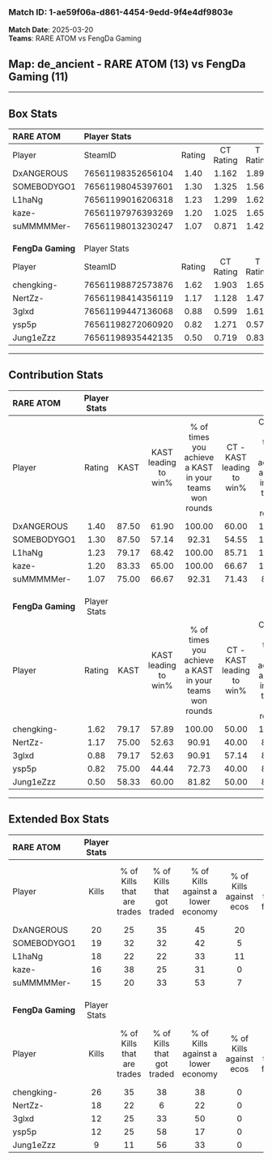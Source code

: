 ### Match ID: 1-ae59f06a-d861-4454-9edd-9f4e4df9803e  
**Match Date**: 2025-03-20  
**Teams**: RARE ATOM vs FengDa Gaming  

## **Map**: de_ancient - RARE ATOM (13) vs FengDa Gaming (11)  
---  

## Box Stats  

| **RARE ATOM**     | Player Stats      |        |           |          |       |       |       |         |        |      |     |
| :- | :- | :-: | :-: | :-: | :-: | :-: | :-: | :-: | :-: | :-: | :-: |
| Player            | SteamID           | Rating | CT Rating | T Rating | KAST  |  ADR  | Kills | Assists | Deaths | K/D  | HS% |
| DxANGEROUS        | 76561198352656104 |  1.40  |   1.162   |  1.891   | 87.50 | 93.8  |  20   |    8    |   16   | 1.25 | 65  |
| SOMEBODYGO1       | 76561198045397601 |  1.30  |   1.325   |  1.568   | 87.50 | 85.4  |  19   |    4    |   17   | 1.12 | 63  |
| L1haNg            | 76561199016206318 |  1.23  |   1.299   |  1.625   | 79.17 | 95.5  |  18   |   13    |   19   | 0.95 | 77  |
| kaze-             | 76561197976393269 |  1.20  |   1.025   |  1.656   | 83.33 | 71.0  |  16   |    4    |   13   | 1.23 | 50  |
| suMMMMMer-        | 76561198013230247 |  1.07  |   0.871   |  1.427   | 75.00 | 69.6  |  15   |    7    |   15   | 1.00 | 60  |
|                   |                   |        |           |          |       |       |       |         |        |      |     |
|                   |                   |        |           |          |       |       |       |         |        |      |     |
|                   |                   |        |           |          |       |       |       |         |        |      |     |
| **FengDa Gaming** | Player Stats      |        |           |          |       |       |       |         |        |      |     |
| Player            | SteamID           | Rating | CT Rating | T Rating | KAST  |  ADR  | Kills | Assists | Deaths | K/D  | HS% |
| chengking-        | 76561198872573876 |  1.62  |   1.903   |  1.651   | 79.17 | 112.0 |  26   |    5    |   15   | 1.73 | 57  |
| NertZz-           | 76561198414356119 |  1.17  |   1.128   |  1.470   | 75.00 | 83.1  |  18   |    5    |   17   | 1.06 | 61  |
| 3glxd             | 76561199447136068 |  0.88  |   0.599   |  1.614   | 79.17 | 59.6  |  12   |    4    |   18   | 0.67 | 75  |
| ysp5p             | 76561198272060920 |  0.82  |   1.271   |  0.579   | 75.00 | 66.0  |  12   |    8    |   21   | 0.57 | 50  |
| Jung1eZzz         | 76561198935442135 |  0.50  |   0.719   |  0.833   | 58.33 | 42.7  |   9   |    0    |   20   | 0.45 | 66  |
---  

## Contribution Stats  

| **RARE ATOM**     | Player Stats |       |                      |                                                        |                           |                                                             |                          |                                                            |
| :- | :-: | :-: | :-: | :-: | :-: | :-: | :-: | :-: |
| Player            |    Rating    | KAST  | KAST leading to win% | % of times you achieve a KAST in your teams won rounds | CT - KAST leading to win% | CT - % of times you achieve a KAST in your teams won rounds | T - KAST leading to win% | T - % of times you achieve a KAST in your teams won rounds |
| DxANGEROUS        |     1.40     | 87.50 |        61.90         |                         100.00                         |           60.00           |                           100.00                            |          63.64           |                           100.00                           |
| SOMEBODYGO1       |     1.30     | 87.50 |        57.14         |                         92.31                          |           54.55           |                           100.00                            |          60.00           |                           85.71                            |
| L1haNg            |     1.23     | 79.17 |        68.42         |                         100.00                         |           85.71           |                           100.00                            |          58.33           |                           100.00                           |
| kaze-             |     1.20     | 83.33 |        65.00         |                         100.00                         |           66.67           |                           100.00                            |          63.64           |                           100.00                           |
| suMMMMMer-        |     1.07     | 75.00 |        66.67         |                         92.31                          |           71.43           |                            83.33                            |          63.64           |                           100.00                           |
|                   |              |       |                      |                                                        |                           |                                                             |                          |                                                            |
|                   |              |       |                      |                                                        |                           |                                                             |                          |                                                            |
|                   |              |       |                      |                                                        |                           |                                                             |                          |                                                            |
| **FengDa Gaming** | Player Stats |       |                      |                                                        |                           |                                                             |                          |                                                            |
| Player            |    Rating    | KAST  | KAST leading to win% | % of times you achieve a KAST in your teams won rounds | CT - KAST leading to win% | CT - % of times you achieve a KAST in your teams won rounds | T - KAST leading to win% | T - % of times you achieve a KAST in your teams won rounds |
| chengking-        |     1.62     | 79.17 |        57.89         |                         100.00                         |           50.00           |                           100.00                            |          66.67           |                           100.00                           |
| NertZz-           |     1.17     | 75.00 |        52.63         |                         90.91                          |           40.00           |                            80.00                            |          66.67           |                           100.00                           |
| 3glxd             |     0.88     | 79.17 |        52.63         |                         90.91                          |           57.14           |                            80.00                            |          50.00           |                           100.00                           |
| ysp5p             |     0.82     | 75.00 |        44.44         |                         72.73                          |           40.00           |                            80.00                            |          50.00           |                           66.67                            |
| Jung1eZzz         |     0.50     | 58.33 |        60.00         |                         81.82                          |           50.00           |                            80.00                            |          71.43           |                           83.33                            |
---  

## Extended Box Stats  

| **RARE ATOM**     | Player Stats |                            |                            |                                    |                         |                              |                                 |        |                             |                                     |                          |                               |                            |
| :- | :-: | :-: | :-: | :-: | :-: | :-: | :-: | :-: | :-: | :-: | :-: | :-: | :-: |
| Player            |    Kills     | % of Kills that are trades | % of Kills that got traded | % of Kills against a lower economy | % of Kills against ecos | % of Kills that are flawless | % of Kills that are close duels | Deaths | % of Deaths that get traded | % of Deaths against a lower economy | % of Deaths against ecos | % of Deaths that are flawless | % of Deaths that are close |
| DxANGEROUS        |      20      |             25             |             35             |                 45                 |           20            |              40              |               10                |   16   |             31              |                 38                  |            6             |              56               |             6              |
| SOMEBODYGO1       |      19      |             32             |             32             |                 42                 |            5            |              74              |                0                |   17   |             35              |                 35                  |            0             |              53               |             12             |
| L1haNg            |      18      |             22             |             22             |                 33                 |           11            |              56              |               11                |   19   |             53              |                 26                  |            0             |              42               |             11             |
| kaze-             |      16      |             38             |             25             |                 31                 |            0            |              88              |                6                |   13   |             15              |                 31                  |            0             |              69               |             0              |
| suMMMMMer-        |      15      |             20             |             33             |                 53                 |            7            |              53              |                7                |   15   |             20              |                 27                  |            0             |              60               |             7              |
|                   |              |                            |                            |                                    |                         |                              |                                 |        |                             |                                     |                          |                               |                            |
|                   |              |                            |                            |                                    |                         |                              |                                 |        |                             |                                     |                          |                               |                            |
|                   |              |                            |                            |                                    |                         |                              |                                 |        |                             |                                     |                          |                               |                            |
| **FengDa Gaming** | Player Stats |                            |                            |                                    |                         |                              |                                 |        |                             |                                     |                          |                               |                            |
| Player            |    Kills     | % of Kills that are trades | % of Kills that got traded | % of Kills against a lower economy | % of Kills against ecos | % of Kills that are flawless | % of Kills that are close duels | Deaths | % of Deaths that get traded | % of Deaths against a lower economy | % of Deaths against ecos | % of Deaths that are flawless | % of Deaths that are close |
| chengking-        |      26      |             35             |             38             |                 38                 |            0            |              42              |                4                |   15   |             20              |                 13                  |            0             |              60               |             7              |
| NertZz-           |      18      |             22             |             6              |                 22                 |            0            |              67              |               17                |   17   |             24              |                 24                  |            6             |              65               |             18             |
| 3glxd             |      12      |             25             |             33             |                 50                 |            0            |              67              |                8                |   18   |             50              |                 28                  |            6             |              67               |             6              |
| ysp5p             |      12      |             25             |             58             |                 17                 |            0            |              75              |                0                |   21   |             19              |                 19                  |            0             |              43               |             5              |
| Jung1eZzz         |      9       |             11             |             56             |                 33                 |            0            |              67              |               11                |   20   |             35              |                 25                  |            0             |              75               |             0              |
